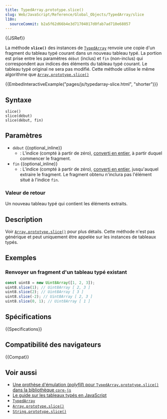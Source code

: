 ```yaml
---
title: TypedArray.prototype.slice()
slug: Web/JavaScript/Reference/Global_Objects/TypedArray/slice
l10n:
  sourceCommit: b2a5f62d66b4e3d71704017d0fab7ad710e68057
---
```


{{JSRef}}

La méthode **`slice()`** des instances de [`TypedArray`](/fr/docs/Web/JavaScript/Reference/Global_Objects/TypedArray) renvoie une copie d'un fragment du tableau typé courant dans un nouveau tableau typé. La portion est prise entre les paramètres `début` (inclus) et `fin` (non-inclus) qui correspondent aux indices des éléments du tableau typé courant. Le tableau typé original ne sera pas modifié. Cette méthode utilise le même algorithme que [`Array.prototype.slice()`](/fr/docs/Web/JavaScript/Reference/Global_Objects/Array/slice)

{{EmbedInteractiveExample("pages/js/typedarray-slice.html", "shorter")}}

## Syntaxe

```js-nolint
slice()
slice(début)
slice(début, fin)
```

## Paramètres

- `début` {{optional_inline}}
  - : L'indice (compté à partir de zéro), [converti en entier](/fr/docs/Web/JavaScript/Reference/Global_Objects/Number#conversion_entière), à partir duquel commencer le fragment.
- `fin` {{optional_inline}}
  - : L'indice (compté à partir de zéro), [converti en entier](/fr/docs/Web/JavaScript/Reference/Global_Objects/Number#conversion_entière), jusqu'auquel extraire le fragment. Le fragment obtenu n'inclura pas l'élément situé à l'indice `fin`.

### Valeur de retour

Un nouveau tableau typé qui contient les éléments extraits.

## Description

Voir [`Array.prototype.slice()`](/fr/docs/Web/JavaScript/Reference/Global_Objects/Array/slice) pour plus détails. Cette méthode n'est pas générique et peut uniquement être appelée sur les instances de tableaux typés.

## Exemples

### Renvoyer un fragment d'un tableau typé existant

```js
const uint8 = new Uint8Array([1, 2, 3]);
uint8.slice(1); // Uint8Array [ 2, 3 ]
uint8.slice(2); // Uint8Array [ 3 ]
uint8.slice(-2); // Uint8Array [ 2, 3 ]
uint8.slice(0, 1); // Uint8Array [ 1 ]
```

## Spécifications

{{Specifications}}

## Compatibilité des navigateurs

{{Compat}}

## Voir aussi

- [Une prothèse d'émulation (<i lang="en">polyfill</i>) pour `TypedArray.prototype.slice()` dans la bibliothèque `core-js`](https://github.com/zloirock/core-js#ecmascript-typed-arrays)
- [Le guide sur les tableaux typés en JavaScript](/fr/docs/Web/JavaScript/Guide/Typed_arrays)
- [`TypedArray`](/fr/docs/Web/JavaScript/Reference/Global_Objects/TypedArray)
- [`Array.prototype.slice()`](/fr/docs/Web/JavaScript/Reference/Global_Objects/Array/slice)
- [`String.prototype.slice()`](/fr/docs/Web/JavaScript/Reference/Global_Objects/String/slice)
